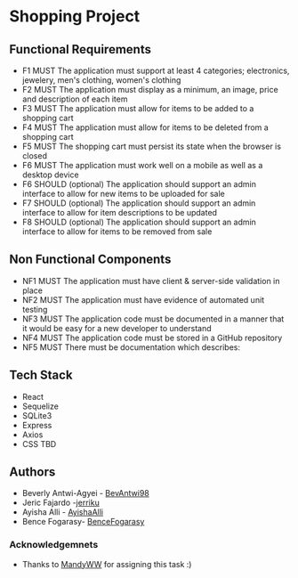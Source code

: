 # Shopping Project

## Functional Requirements
* F1	MUST	The application must support at least 4 categories; electronics, jewelery, men's clothing, women's clothing
* F2	MUST	The application must display as a minimum, an image, price and description of each item
* F3	MUST	The application must allow for items to be added to a shopping cart
* F4	MUST	The application must allow for items to be deleted from a shopping cart
* F5	MUST	The shopping cart must persist its state when the browser is closed
* F6	MUST	The application must work well on a mobile as well as a desktop device
* F6	SHOULD	(optional) The application should support an admin interface to allow for new items to be uploaded for sale
* F7	SHOULD	(optional) The application should support an admin interface to allow for item descriptions to be updated
* F8	SHOULD	(optional) The application should support an admin interface to allow for items to be removed from sale

## Non Functional Components
* NF1	MUST	The application must have client & server-side validation in place
* NF2	MUST	The application must have evidence of automated unit testing
* NF3	MUST	The application code must be documented in a manner that it would be easy for a new developer to understand
* NF4	MUST	The application code must be stored in a GitHub repository
* NF5	MUST	There must be documentation which describes:

## Tech Stack
* React
* Sequelize
* SQLite3
* Express
* Axios
* CSS TBD

## Authors
* Beverly Antwi-Agyei - [BevAntwi98](https://github.com/BevAntwi98)
* Jeric Fajardo -[jerriku](https://github.com/jerriku)
* Ayisha Alli - [AyishaAlli](https://github.com/AyishaAlli)
* Bence Fogarasy- [BenceFogarasy](https://github.com/BenceFogarasy)

### Acknowledgemnets
* Thanks to [MandyWW](https://www.github.com/MandyWW) for assigning this task :)
